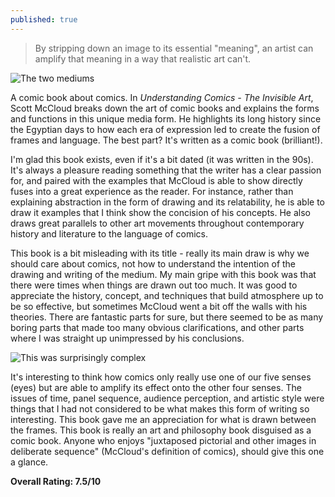 ```yaml
---
published: true
---
```

> By stripping down an image to its essential "meaning", an artist can amplify that meaning in a way that realistic art can't.

![The two mediums](https://j-nelson.net/wp-content/uploads/2017/12/understanding-comics_049-768x372.jpg)

A comic book about comics. In _Understanding Comics - The Invisible Art_, Scott McCloud breaks down the art of comic books and explains the forms and functions in this unique media form. He highlights its long history since the Egyptian days to how each era of expression led to create the fusion of frames and language. The best part? It's written as a comic book (brilliant!).

I'm glad this book exists, even if it's a bit dated (it was written in the 90s). It's always a pleasure reading something that the writer has a clear passion for, and paired with the examples that McCloud is able to show directly fuses into a great experience as the reader. For instance, rather than explaining abstraction in the form of drawing and its relatability, he is able to draw it examples that I think show the concision of his concepts. He also draws great parallels to other art movements throughout contemporary history and literature to the language of comics.

This book is a bit misleading with its title - really its main draw is why we should care about comics, not how to understand the intention of the drawing and writing of the medium. My main gripe with this book was that there were times when things are drawn out too much. It was good to appreciate the history, concept, and techniques that build atmosphere up to be so effective, but sometimes McCloud went a bit off the walls with his theories. There are fantastic parts for sure, but there seemed to be as many boring parts that made too many obvious clarifications, and other parts where I was straight up unimpressed by his conclusions.

![This was surprisingly complex](https://i.gr-assets.com/images/S/compressed.photo.goodreads.com/hostedimages/1414641113i/11673880._SX540_.jpg)

It's interesting to think how comics only really use one of our five senses (eyes) but are able to amplify its effect onto the other four senses. The issues of time, panel sequence, audience perception, and artistic style were things that I had not considered to be what makes this form of writing so interesting. This book gave me an appreciation for what is drawn between the frames. This book is really an art and philosophy book disguised as a comic book. Anyone who enjoys "juxtaposed pictorial and other images in deliberate sequence" (McCloud's definition of comics), should give this one a glance.

**Overall Rating: 7.5/10**
